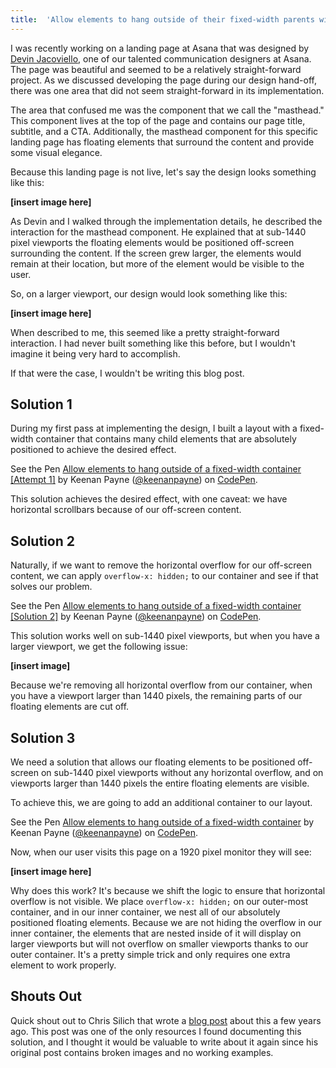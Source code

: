 ```yaml
---
title:  'Allow elements to hang outside of their fixed-width parents without scrollbars'
---
```


I was recently working on a landing page at Asana that was designed by [Devin Jacoviello](http://jacoviello.com/), one of our talented communication designers at Asana. The page was beautiful and seemed to be a relatively straight-forward project. As we discussed developing the page during our design hand-off, there was one area that did not seem straight-forward in its implementation.

The area that confused me was the component that we call the "masthead." This component lives at the top of the page and contains our page title, subtitle, and a CTA. Additionally, the masthead component for this specific landing page has floating elements that surround the content and provide some visual elegance.

Because this landing page is not live, let's say the design looks something like this:

**[insert image here]**

As Devin and I walked through the implementation details, he described the interaction for the masthead component. He explained that at sub-1440 pixel viewports the floating elements would be positioned off-screen surrounding the content. If the screen grew larger, the elements would remain at their location, but more of the element would be visible to the user.

So, on a larger viewport, our design would look something like this:

**[insert image here]**

When described to me, this seemed like a pretty straight-forward interaction. I had never built something like this before, but I wouldn't imagine it being very hard to accomplish.

If that were the case, I wouldn't be writing this blog post.

## Solution 1

During my first pass at implementing the design, I built a layout with a fixed-width container that contains many child elements that are absolutely positioned to achieve the desired effect.

<p>
  <p data-height="500" data-theme-id="dark" data-slug-hash="a4d4d78c334a82834eec8a23d1aa94a3" data-default-tab="result" data-user="keenanpayne" data-embed-version="2" data-pen-title="Allow elements to hang outside of a fixed-width container [Attempt 1]" class="codepen">See the Pen <a href="https://codepen.io/keenanpayne/pen/a4d4d78c334a82834eec8a23d1aa94a3/">Allow elements to hang outside of a fixed-width container [Attempt 1]</a> by Keenan Payne (<a href="https://codepen.io/keenanpayne">@keenanpayne</a>) on <a href="https://codepen.io">CodePen</a>.</p>
  <script async src="https://production-assets.codepen.io/assets/embed/ei.js"></script>
</p>

This solution achieves the desired effect, with one caveat: we have horizontal scrollbars because of our off-screen content.

## Solution 2

Naturally, if we want to remove the horizontal overflow for our off-screen content, we can apply `overflow-x: hidden;` to our container and see if that solves our problem.

<p>
  <p data-height="500" data-theme-id="dark" data-slug-hash="f61d113cfe2f39438c845b32e3e90c73" data-default-tab="result" data-user="keenanpayne" data-embed-version="2" data-pen-title="Allow elements to hang outside of a fixed-width container [Solution 2]" class="codepen">See the Pen <a href="https://codepen.io/keenanpayne/pen/f61d113cfe2f39438c845b32e3e90c73/">Allow elements to hang outside of a fixed-width container [Solution 2]</a> by Keenan Payne (<a href="https://codepen.io/keenanpayne">@keenanpayne</a>) on <a href="https://codepen.io">CodePen</a>.</p>
</p>

This solution works well on sub-1440 pixel viewports, but when you have a larger viewport, we get the following issue:

**[insert image]**

Because we're removing all horizontal overflow from our container, when you have a viewport larger than 1440 pixels, the remaining parts of our floating elements are cut off.

## Solution 3

We need a solution that allows our floating elements to be positioned off-screen on sub-1440 pixel viewports without any horizontal overflow, and on viewports larger than 1440 pixels the entire floating elements are visible.

To achieve this, we are going to add an additional container to our layout.

<p>
  <p data-height="600" data-theme-id="dark" data-slug-hash="321f001ab7cfd3ba9b696192cba6614c" data-default-tab="result" data-user="keenanpayne" data-embed-version="2" data-pen-title="Allow elements to hang outside of a fixed-width container" class="codepen">See the Pen <a href="https://codepen.io/keenanpayne/pen/321f001ab7cfd3ba9b696192cba6614c/">Allow elements to hang outside of a fixed-width container</a> by Keenan Payne (<a href="https://codepen.io/keenanpayne">@keenanpayne</a>) on <a href="https://codepen.io">CodePen</a>.</p>
</p>

Now, when our user visits this page on a 1920 pixel monitor they will see:

**[insert image here]**

Why does this work? It's because we shift the logic to ensure that horizontal overflow is not visible. We place `overflow-x: hidden;` on our outer-most container, and in our inner container, we nest all of our absolutely positioned floating elements. Because we are not hiding the overflow in our inner container, the elements that are nested inside of it will display on larger viewports but will not overflow on smaller viewports thanks to our outer container. It's a pretty simple trick and only requires one extra element to work properly.

## Shouts Out

Quick shout out to Chris Silich that wrote a [blog post](https://chrissilich.com/blog/make-elements-hang-outside-your-main-page-container-without-triggering-scrollbars-if-the-window-is-too-narrow/) about this a few years ago. This post was one of the only resources I found documenting this solution, and I thought it would be valuable to write about it again since his original post contains broken images and no working examples.
